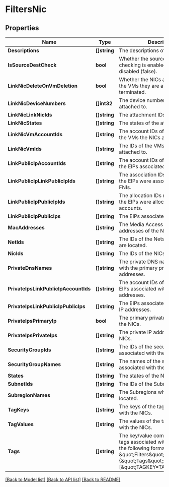 # FiltersNic

## Properties

Name | Type | Description | Notes
------------ | ------------- | ------------- | -------------
**Descriptions** | **[]string** | The descriptions of the NICs. | [optional] 
**IsSourceDestCheck** | **bool** | Whether the source/destination checking is enabled (true) or disabled (false). | [optional] 
**LinkNicDeleteOnVmDeletion** | **bool** | Whether the NICs are deleted when the VMs they are attached to are terminated. | [optional] 
**LinkNicDeviceNumbers** | **[]int32** | The device numbers the NICs are attached to. | [optional] 
**LinkNicLinkNicIds** | **[]string** | The attachment IDs of the NICs. | [optional] 
**LinkNicStates** | **[]string** | The states of the attachments. | [optional] 
**LinkNicVmAccountIds** | **[]string** | The account IDs of the owners of the VMs the NICs are attached to. | [optional] 
**LinkNicVmIds** | **[]string** | The IDs of the VMs the NICs are attached to. | [optional] 
**LinkPublicIpAccountIds** | **[]string** | The account IDs of the owners of the EIPs associated with the NICs. | [optional] 
**LinkPublicIpLinkPublicIpIds** | **[]string** | The association IDs returned when the EIPs were associated with the FNIs. | [optional] 
**LinkPublicIpPublicIpIds** | **[]string** | The allocation IDs returned when the EIPs were allocated to their accounts. | [optional] 
**LinkPublicIpPublicIps** | **[]string** | The EIPs associated with the NICs. | [optional] 
**MacAddresses** | **[]string** | The Media Access Control (MAC) addresses of the NICs. | [optional] 
**NetIds** | **[]string** | The IDs of the Nets where the NICs are located. | [optional] 
**NicIds** | **[]string** | The IDs of the NICs. | [optional] 
**PrivateDnsNames** | **[]string** | The private DNS names associated with the primary private IP addresses. | [optional] 
**PrivateIpsLinkPublicIpAccountIds** | **[]string** | The account IDs of the owner of the EIPs associated with the private IP addresses. | [optional] 
**PrivateIpsLinkPublicIpPublicIps** | **[]string** | The EIPs associated with the private IP addresses. | [optional] 
**PrivateIpsPrimaryIp** | **bool** | The primary private IP addresses of the NICs. | [optional] 
**PrivateIpsPrivateIps** | **[]string** | The private IP addresses of the NICs. | [optional] 
**SecurityGroupIds** | **[]string** | The IDs of the security groups associated with the NICs. | [optional] 
**SecurityGroupNames** | **[]string** | The names of the security groups associated with the NICs. | [optional] 
**States** | **[]string** | The states of the NICs. | [optional] 
**SubnetIds** | **[]string** | The IDs of the Subnets for the NICs. | [optional] 
**SubregionNames** | **[]string** | The Subregions where the NICs are located. | [optional] 
**TagKeys** | **[]string** | The keys of the tags associated with the NICs. | [optional] 
**TagValues** | **[]string** | The values of the tags associated with the NICs. | [optional] 
**Tags** | **[]string** | The key/value combination of the tags associated with the NICs, in the following format: &amp;quot;Filters&amp;quot;:{&amp;quot;Tags&amp;quot;:[&amp;quot;TAGKEY&#x3D;TAGVALUE&amp;quot;]}. | [optional] 

[[Back to Model list]](../README.md#documentation-for-models) [[Back to API list]](../README.md#documentation-for-api-endpoints) [[Back to README]](../README.md)


